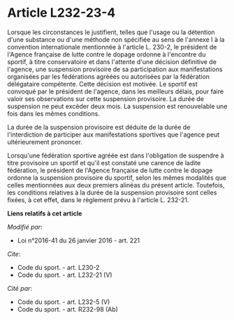 # Article L232-23-4

Lorsque les circonstances le justifient, telles que l'usage ou la détention d'une substance ou d'une méthode non spécifiée au
sens de l'annexe I à la convention internationale mentionnée à l'article L. 230-2, le président de l'Agence française de
lutte contre le dopage ordonne à l'encontre du sportif, à titre conservatoire et dans l'attente d'une décision définitive de
l'agence, une suspension provisoire de sa participation aux manifestations organisées par les fédérations agréées ou
autorisées par la fédération délégataire compétente. Cette décision est motivée. Le sportif est convoqué par le président de
l'agence, dans les meilleurs délais, pour faire valoir ses observations sur cette suspension provisoire. La durée de
suspension ne peut excéder deux mois. La suspension est renouvelable une fois dans les mêmes conditions. 

La durée de la suspension provisoire est déduite de la durée de l'interdiction de participer aux manifestations sportives que
l'agence peut ultérieurement prononcer. 

Lorsqu'une fédération sportive agréée est dans l'obligation de suspendre à titre provisoire un sportif et qu'il est constaté
une carence de ladite fédération, le président de l'Agence française de lutte contre le dopage ordonne la suspension
provisoire du sportif, selon les mêmes modalités que celles mentionnées aux deux premiers alinéas du présent article.
Toutefois, les conditions relatives à la durée de la suspension provisoire sont celles fixées, à cet effet, dans le règlement
prévu à l'article L. 232-21.

**Liens relatifs à cet article**

_Modifié par_:

  - Loi n°2016-41 du 26 janvier 2016 - art. 221

_Cite_:

  - Code du sport. - art. L230-2
  - Code du sport. - art. L232-21 (V)

_Cité par_:

  - Code du sport. - art. L232-5 (V)
  - Code du sport. - art. R232-98 (Ab)
